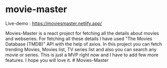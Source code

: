 # movie-master

Live-demo : https://moviesmaster.netlify.app/

Movies-Master is a react project for fetching all the details about movies and webseries.
For fetching all these details I have used "The Movies Database (TMDB)" API with the help of axios.
In this project you can fetch trending Movies, Movies list, TV series list and also you can search any movie or series.
This is just a MVP right now and I have to add few more features.
I hope you will love it.
#   M o v i e s - M a s t e r  
 